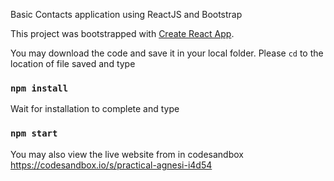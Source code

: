 Basic Contacts application using ReactJS and Bootstrap

This project was bootstrapped with [Create React App](https://github.com/facebook/create-react-app).

You may download the code and save it in your local folder.
Please `cd` to the location of file saved and type
### `npm install`
Wait for installation to complete and type
### `npm start`

You may also view the live website from in codesandbox https://codesandbox.io/s/practical-agnesi-i4d54
